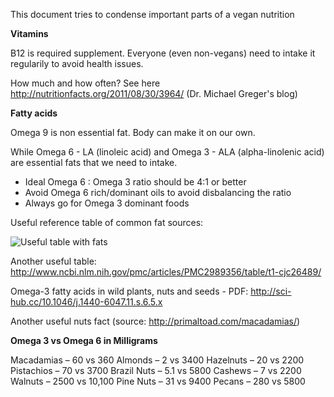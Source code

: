This document tries to condense important parts of a vegan nutrition


**Vitamins**

B12 is required supplement. Everyone (even non-vegans) need to intake it regularily to avoid health issues.

How much and how often? See here http://nutritionfacts.org/2011/08/30/3964/ (Dr. Michael Greger's blog)

**Fatty acids**

Omega 9 is non essential fat. Body can make it on our own.

While Omega 6 - LA (linoleic acid) and Omega 3 - ALA (alpha-linolenic acid) are essential fats that we need to intake.

- Ideal Omega 6 : Omega 3 ratio should be 4:1 or better
- Avoid Omega 6 rich/dominant oils to avoid disbalancing the ratio
- Always go for Omega 3 dominant foods

Useful reference table of common fat sources:

![Useful table with fats](http://www.aneggadayisok.ca/wp-content/uploads/2012/09/dietary-fat.png)

Another useful table: http://www.ncbi.nlm.nih.gov/pmc/articles/PMC2989356/table/t1-cjc26489/

Omega-3 fatty acids in wild plants, nuts and seeds - PDF: http://sci-hub.cc/10.1046/j.1440-6047.11.s.6.5.x

Another useful nuts fact (source: http://primaltoad.com/macadamias/)

**Omega 3 vs Omega 6 in Milligrams**

Macadamias – 60 vs 360
Almonds – 2 vs 3400
Hazelnuts – 20 vs 2200
Pistachios – 70 vs 3700
Brazil Nuts – 5.1 vs 5800
Cashews – 7 vs 2200
Walnuts – 2500 vs 10,100
Pine Nuts – 31 vs 9400
Pecans – 280 vs 5800
